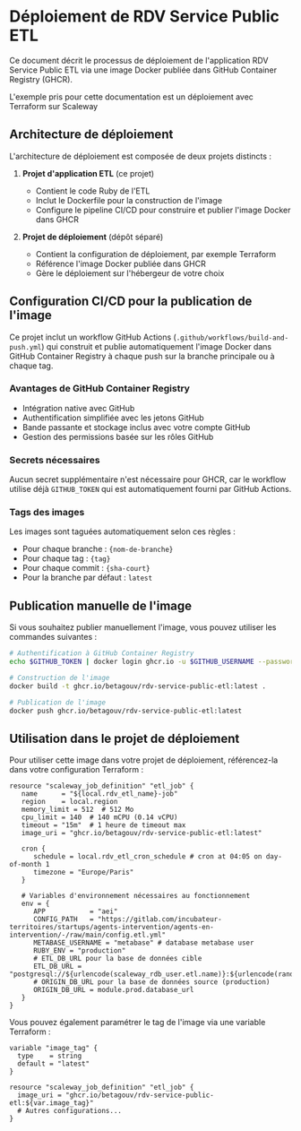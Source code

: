 # Déploiement de RDV Service Public ETL

Ce document décrit le processus de déploiement de l'application RDV Service Public ETL via une image Docker publiée dans GitHub Container Registry (GHCR).

L'exemple pris pour cette documentation est un déploiement avec Terraform sur Scaleway

## Architecture de déploiement

L'architecture de déploiement est composée de deux projets distincts :

1. **Projet d'application ETL** (ce projet)
   - Contient le code Ruby de l'ETL
   - Inclut le Dockerfile pour la construction de l'image
   - Configure le pipeline CI/CD pour construire et publier l'image Docker dans GHCR

2. **Projet de déploiement** (dépôt séparé)
   - Contient la configuration de déploiement, par exemple Terraform
   - Référence l'image Docker publiée dans GHCR
   - Gère le déploiement sur l'hébergeur de votre choix 

## Configuration CI/CD pour la publication de l'image

Ce projet inclut un workflow GitHub Actions (`.github/workflows/build-and-push.yml`) qui construit et publie automatiquement l'image Docker dans GitHub Container Registry à chaque push sur la branche principale ou à chaque tag.

### Avantages de GitHub Container Registry

- Intégration native avec GitHub
- Authentification simplifiée avec les jetons GitHub
- Bande passante et stockage inclus avec votre compte GitHub
- Gestion des permissions basée sur les rôles GitHub

### Secrets nécessaires

Aucun secret supplémentaire n'est nécessaire pour GHCR, car le workflow utilise déjà `GITHUB_TOKEN` qui est automatiquement fourni par GitHub Actions.

### Tags des images

Les images sont taguées automatiquement selon ces règles :
- Pour chaque branche : `{nom-de-branche}`
- Pour chaque tag : `{tag}`
- Pour chaque commit : `{sha-court}`
- Pour la branche par défaut : `latest`

## Publication manuelle de l'image

Si vous souhaitez publier manuellement l'image, vous pouvez utiliser les commandes suivantes :

```bash
# Authentification à GitHub Container Registry
echo $GITHUB_TOKEN | docker login ghcr.io -u $GITHUB_USERNAME --password-stdin

# Construction de l'image
docker build -t ghcr.io/betagouv/rdv-service-public-etl:latest .

# Publication de l'image
docker push ghcr.io/betagouv/rdv-service-public-etl:latest
```

## Utilisation dans le projet de déploiement

Pour utiliser cette image dans votre projet de déploiement, référencez-la dans votre configuration Terraform :

```hcl
resource "scaleway_job_definition" "etl_job" {
   name      = "${local.rdv_etl_name}-job"
   region    = local.region
   memory_limit = 512  # 512 Mo
   cpu_limit = 140  # 140 mCPU (0.14 vCPU)
   timeout = "15m"  # 1 heure de timeout max
   image_uri = "ghcr.io/betagouv/rdv-service-public-etl:latest"

   cron {
      schedule = local.rdv_etl_cron_schedule # cron at 04:05 on day-of-month 1
      timezone = "Europe/Paris"
   }

   # Variables d'environnement nécessaires au fonctionnement
   env = {
      APP           = "aei"
      CONFIG_PATH   = "https://gitlab.com/incubateur-territoires/startups/agents-intervention/agents-en-intervention/-/raw/main/config.etl.yml"
      METABASE_USERNAME = "metabase" # database metabase user
      RUBY_ENV = "production"
      # ETL_DB_URL pour la base de données cible
      ETL_DB_URL = "postgresql://${urlencode(scaleway_rdb_user.etl.name)}:${urlencode(random_password.etl_db_password.result)}@${scaleway_rdb_instance.metabase.load_balancer[0].ip}:${scaleway_rdb_instance.metabase.load_balancer[0].port}/${scaleway_rdb_database.etl.name}"
      # ORIGIN_DB_URL pour la base de données source (production)
      ORIGIN_DB_URL = module.prod.database_url
   }
}
```

Vous pouvez également paramétrer le tag de l'image via une variable Terraform :

```hcl
variable "image_tag" {
  type    = string
  default = "latest"
}

resource "scaleway_job_definition" "etl_job" {
  image_uri = "ghcr.io/betagouv/rdv-service-public-etl:${var.image_tag}"
  # Autres configurations...
}
```
